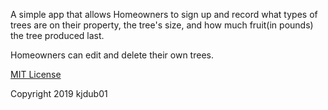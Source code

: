A simple app that allows Homeowners to sign up and record what types of trees are on their property, the tree's size, and how much fruit(in pounds) the tree produced last.

Homeowners can edit and delete their own trees.

<a href="https://opensource.org/licenses/MIT">MIT License</a>

Copyright 2019 kjdub01
